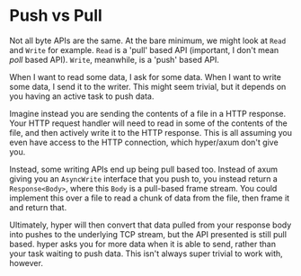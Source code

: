 # Push vs Pull

Not all byte APIs are the same. At the bare minimum, we might look at `Read` and `Write` for example.
`Read` is a 'pull' based API (important, I don't mean _poll_ based API).
`Write`, meanwhile, is a 'push' based API.

When I want to read some data, I ask for some data. When I want to write some data, I send it to the writer.
This might seem trivial, but it depends on you having an active task to push data.

Imagine instead you are sending the contents of a file in a HTTP response. Your HTTP request handler
will need to read in some of the contents of the file, and then actively write it to the HTTP response.
This is all assuming you even have access to the HTTP connection, which hyper/axum don't give you.

Instead, some writing APIs end up being pull based too. Instead of axum giving you an `AsyncWrite`
interface that you push to, you instead return a `Response<Body>`, where this `Body` is a pull-based
frame stream. You could implement this over a file to read a chunk of data from the file, then frame it and
return that.

Ultimately, hyper will then convert that data pulled from your response body into pushes to the underlying TCP
stream, but the API presented is still pull based. hyper asks you for more data when it is able to send, rather
than your task waiting to push data. This isn't always super trivial to work with, however.

